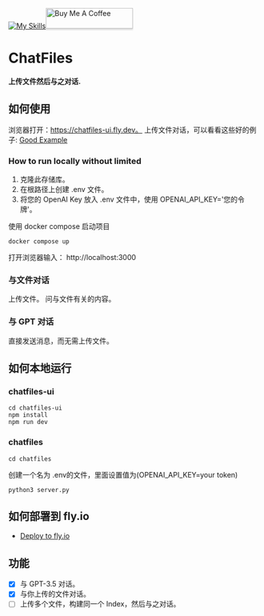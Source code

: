 [![My Skills](https://skillicons.dev/icons?i=nextjs,tailwind,react,python,flask)](https://skillicons.dev)<a href="https://www.buymeacoffee.com/iguangzhengli" target="_blank"><img src="https://www.buymeacoffee.com/assets/img/custom_images/orange_img.png" alt="Buy Me A Coffee" style="height: 41px !important;width: 174px !important;box-shadow: 0px 3px 2px 0px rgba(190, 190, 190, 0.5) !important;-webkit-box-shadow: 0px 3px 2px 0px rgba(190, 190, 190, 0.5) !important;" ></a>

# ChatFiles
**上传文件然后与之对话.**

## 如何使用

浏览器打开：https://chatfiles-ui.fly.dev。
上传文件对话，可以看看这些好的例子: [Good Example](./doc/Example.md)

### How to run locally without limited
1. 克隆此存储库。
2. 在根路径上创建 .env 文件。
3. 将您的 OpenAI Key 放入 .env 文件中，使用 OPENAI_API_KEY='您的令牌'。

使用 docker compose 启动项目
```shell
docker compose up
```

打开浏览器输入： http://localhost:3000

### 与文件对话
上传文件。
问与文件有关的内容。

### 与 GPT 对话
直接发送消息，而无需上传文件。

## 如何本地运行
### chatfiles-ui

```shell
cd chatfiles-ui
npm install
npm run dev
```

### chatfiles
```shell
cd chatfiles
```

创建一个名为 .env的文件，里面设置值为(OPENAI_API_KEY=your token)

```shell
python3 server.py
```

## 如何部署到 fly.io
- [Deploy to fly.io](./doc/deploy-flyio.md)

## 功能

- [x] 与 GPT-3.5 对话。
- [x] 与你上传的文件对话。
- [ ] 上传多个文件，构建同一个 Index，然后与之对话。